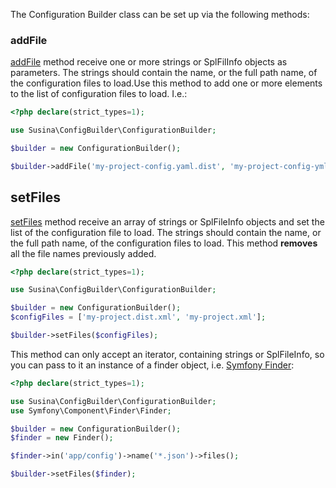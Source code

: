 The Configuration Builder class can be set up via the following methods:

### addFile

[addFile]() method receive one or more strings or SplFilInfo objects as parameters. The strings should contain the name,
or the full path name, of the configuration files to load.Use this method to add one or more elements to the list of
configuration files to load. I.e.:

```php
<?php declare(strict_types=1);

use Susina\ConfigBuilder\ConfigurationBuilder;

$builder = new ConfigurationBuilder();

$builder->addFile('my-project-config.yaml.dist', 'my-project-config-yml');
```

## setFiles

[setFiles]() method receive an array of strings or SplFileInfo objects and set the list of the configuration file to load.
The strings should contain the name, or the full path name, of the configuration files to load.
This method __removes__ all the file names previously added.

```php
<?php declare(strict_types=1);

use Susina\ConfigBuilder\ConfigurationBuilder;

$builder = new ConfigurationBuilder();
$configFiles = ['my-project.dist.xml', 'my-project.xml'];

$builder->setFiles($configFiles);
```

This method can only accept an iterator, containing strings or SplFileInfo, so you can pass to it an instance of a finder
object, i.e. [Symfony Finder](https://symfony.com/doc/current/components/finder.html):

```php
<?php declare(strict_types=1);

use Susina\ConfigBuilder\ConfigurationBuilder;
use Symfony\Component\Finder\Finder;

$builder = new ConfigurationBuilder();
$finder = new Finder();

$finder->in('app/config')->name('*.json')->files();

$builder->setFiles($finder);
```